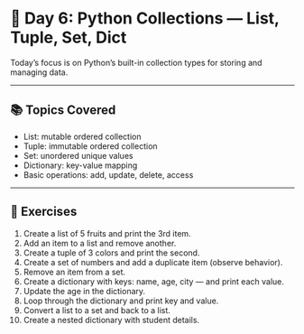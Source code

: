 # 📅 Day 6: Python Collections — List, Tuple, Set, Dict

Today’s focus is on Python’s built-in collection types for storing and managing data.

---

## 📚 Topics Covered

- List: mutable ordered collection
- Tuple: immutable ordered collection
- Set: unordered unique values
- Dictionary: key-value mapping
- Basic operations: add, update, delete, access

---

## 🎯 Exercises

1. Create a list of 5 fruits and print the 3rd item.
2. Add an item to a list and remove another.
3. Create a tuple of 3 colors and print the second.
4. Create a set of numbers and add a duplicate item (observe behavior).
5. Remove an item from a set.
6. Create a dictionary with keys: name, age, city — and print each value.
7. Update the age in the dictionary.
8. Loop through the dictionary and print key and value.
9. Convert a list to a set and back to a list.
10. Create a nested dictionary with student details.
